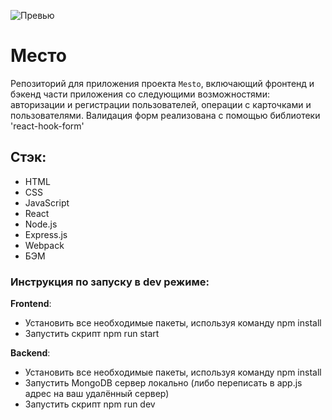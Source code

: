 ![Превью](https://github.com/s1ckgit/react-mesto-api-full-gha/blob/main/preview_mesto.gif)

# Место
Репозиторий для приложения проекта `Mesto`, включающий фронтенд и бэкенд части приложения со следующими возможностями: авторизации и регистрации пользователей, операции с карточками и пользователями. Валидация форм реализована с помощью библиотеки 'react-hook-form'

## Стэк:
* HTML
* CSS
* JavaScript
* React
* Node.js
* Express.js
* Webpack
* БЭМ

### Инструкция по запуску в dev режиме:

**Frontend**:
* Установить все необходимые пакеты, используя команду npm install
* Запустить скрипт npm run start

**Backend**:
* Установить все необходимые пакеты, используя команду npm install
* Запустить MongoDB сервер локально (либо переписать в app.js адрес на ваш удалённый сервер)
* Запустить скрипт npm run dev

